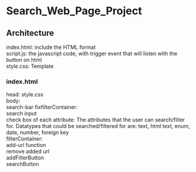 # Search_Web_Page_Project

## Architecture
index.html: include the HTML format  
script.js: the javascript code, with trigger event that will listen with the button on html  
style.css: Template  

### index.html  
head: style.css  
body:  
search-bar
  fixfilterContainer:  
      search input  
      check box of each attribute: The attributes that the user can search/filter for. Datatypes that could be searched/filtered for are: text, html text, enum, date, number, foreign key  
  filterContainer:  
      add-url function  
      remove added url    
  addFilterButton    
  searchButton  
